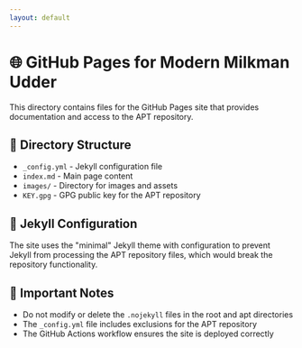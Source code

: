 ```yaml
---
layout: default
---
```


# 🌐 GitHub Pages for Modern Milkman Udder

This directory contains files for the GitHub Pages site that provides documentation and access to the APT repository.

## 📂 Directory Structure

- `_config.yml` - Jekyll configuration file
- `index.md` - Main page content
- `images/` - Directory for images and assets
- `KEY.gpg` - GPG public key for the APT repository

## 🧩 Jekyll Configuration

The site uses the "minimal" Jekyll theme with configuration to prevent Jekyll from processing the APT repository files, which would break the repository functionality.

## 🚨 Important Notes

- Do not modify or delete the `.nojekyll` files in the root and apt directories
- The `_config.yml` file includes exclusions for the APT repository
- The GitHub Actions workflow ensures the site is deployed correctly
